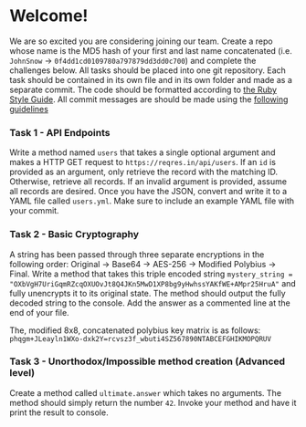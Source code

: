 # Welcome!
We are so excited you are considering joining our team. Create a repo whose name is the MD5 hash of your first and last name concatenated (i.e. `JohnSnow` -> `0f4dd1cd0109780a797879dd3dd0c700`) and complete the challenges below. All tasks should be placed into one git repository. Each task should be contained in its own file and in its own folder and made as a separate commit. The code should be formatted according to [the Ruby Style Guide](https://github.com/rubocop-hq/ruby-style-guide). All commit messages are should be made using the [following guidelines](https://chris.beams.io/posts/git-commit/)

### Task 1 - API Endpoints
Write a method named `users` that takes a single optional argument and makes a HTTP GET request to `https://reqres.in/api/users`. If an `id` is provided as an argument, only retrieve the record with the matching ID. Otherwise, retrieve all records. If an invalid argument is provided, assume all records are desired. Once you have the JSON, convert and write it to a YAML file called `users.yml`. Make sure to include an example YAML file with your commit.

### Task 2 - Basic Cryptography
A string has been passed through three separate encryptions in the following order: Original -> Base64 -> AES-256 -> Modified Polybius -> Final. Write a method that takes this triple encoded string `mystery_string = "OXbVgH7UriGqmRZcqOXUOvJt8Q4JKn5MwD1XP8bg9yHwhssYAKfWE+AMpr25HruA"` and fully unencrypts it to its original state. The method should output the fully decoded string to the console. Add the answer as a commented line at the end of your file. 

The, modified 8x8, concatenated polybius key matrix is as follows:
`phqgm+JLeayln1WXo-dxk2Y=rcvsz3f_wbuti4SZ567890NTABCEFGHIKMOPQRUV`

### Task 3 - Unorthodox/Impossible method creation (Advanced level)
Create a method called `ultimate.answer` which takes no arguments. The method should simply return the number `42`. Invoke your method and have it print the result to console.
